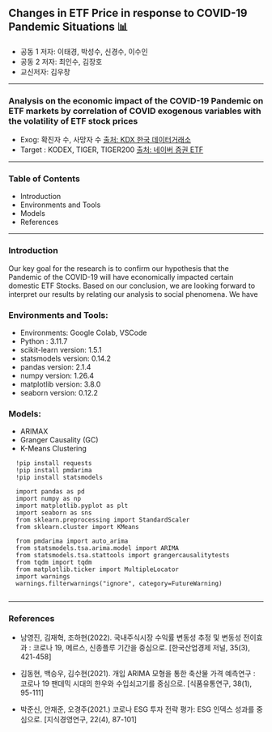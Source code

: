 
## Changes in ETF Price in response to COVID-19 Pandemic Situations 📊
- 공동 1 저자: 이태경, 박성수, 신경수, 이수인
- 공동 2 저자: 최인수, 김장호
- 교신저자: 김우창
------------------------------------------------------------------------------------------------
### Analysis on the economic impact of the COVID-19 Pandemic on ETF markets by correlation of COVID exogenous variables with the volatility of ETF stock prices

- Exog: 확진자 수, 사망자 수 <a href = "https://kdx.kr/data/view/25918">출처: KDX 한국 데이터거래소</a>
- Target : KODEX, TIGER, TIGER200 <a href = "https://finance.naver.com/sise/etf.naver">출처: 네이버 증권 ETF</a>
-------------------------------------------------------------------------------------------------------
### Table of Contents

- Introduction
- Environments and Tools
- Models
- References

---------------------------------------------------------------------------------------------

### Introduction

Our key goal for the research is to confirm our hypothesis that the Pandemic of the COVID-19 will have economically impacted certain domestic ETF Stocks.
Based on our conclusion, we are looking forward to interpret our results by relating our analysis to social phenomena. We have  

### Environments and Tools:
- Environments: Google Colab, VSCode
- Python : 3.11.7
- scikit-learn version: 1.5.1
- statsmodels version: 0.14.2
- pandas version: 2.1.4
- numpy version: 1.26.4
- matplotlib version: 3.8.0
- seaborn version: 0.12.2

### Models:
- ARIMAX
- Granger Causality (GC)
- K-Means Clustering

```
  !pip install requests
  !pip install pmdarima
  !pip install statsmodels

  import pandas as pd
  import numpy as np
  import matplotlib.pyplot as plt
  import seaborn as sns
  from sklearn.preprocessing import StandardScaler
  from sklearn.cluster import KMeans
  
  from pmdarima import auto_arima
  from statsmodels.tsa.arima.model import ARIMA
  from statsmodels.tsa.stattools import grangercausalitytests
  from tqdm import tqdm
  from matplotlib.ticker import MultipleLocator
  import warnings
  warnings.filterwarnings("ignore", category=FutureWarning)
  
```

-------------------------------------------------------------------------------------------------------
### References
- 남영진, 김재혁, 조하현(2022). 국내주식시장 수익률 변동성 추정 및 변동성 전이효과 : 코로나 19, 메르스, 신종플루 기간을 중심으로. [한국산업경제 저널, 35(3), 421-458]

- 김동현, 백승우, 김수현(2021). 개입 ARIMA 모형을 통한 축산물 가격 예측연구 : 코로나 19 팬데믹 시대의 한우와 수입쇠고기를 중심으로. [식품유통연구, 38(1), 95-111]

- 박준신, 안재준, 오경주(2021.) 코로나 ESG 투자 전략 평가: ESG 인덱스 성과를 중심으로. [지식경영연구, 22(4), 87-101]


